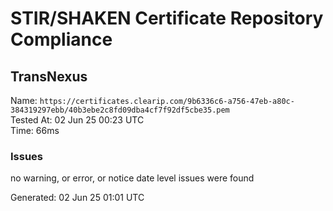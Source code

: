 # STIR/SHAKEN Certificate Repository Compliance

## TransNexus

Name: `https://certificates.clearip.com/9b6336c6-a756-47eb-a80c-384319297ebb/40b3ebe2c8fd09dba4cf7f92df5cbe35.pem`\
Tested At: 02 Jun 25 00:23 UTC\
Time: 66ms

### Issues

no warning, or error, or notice date level issues were found

Generated: 02 Jun 25 01:01 UTC